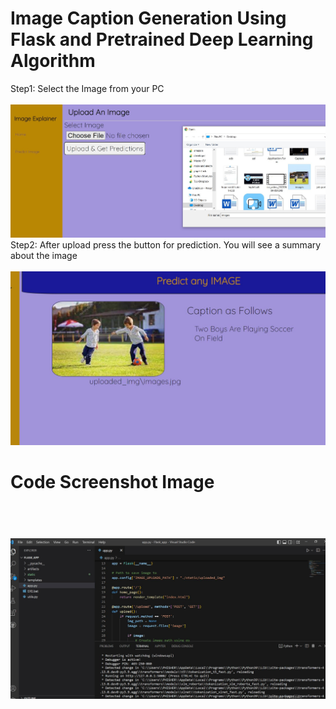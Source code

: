 #  Image Caption Generation Using Flask and Pretrained Deep Learning Algorithm


Step1: Select the Image from your PC <br><br>
<img src="/screenshot/a1.png" width="600"/> <br>
Step2: After upload press the button for prediction. You will see a summary about the image  <br><br>
<img src="/screenshot/a2.png" width="600"/> <br>
<h1>Code Screenshot Image <h1> <br>
<img src="/screenshot/a3.png" width="600"/> <br>
